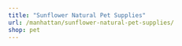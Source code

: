 ```yaml
---
title: "Sunflower Natural Pet Supplies"
url: /manhattan/sunflower-natural-pet-supplies/
shop: pet
---
```

